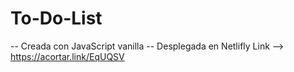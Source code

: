 # To-Do-List

-- Creada con JavaScript vanilla
-- Desplegada en Netlifly Link --> https://acortar.link/EqUQSV